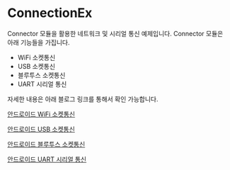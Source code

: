 # ConnectionEx

Connector 모듈을 활용한 네트워크 및 시리얼 통신 예제입니다.
Connector 모듈은 아래 기능들을 가집니다.
 - WiFi 소켓통신
 - USB 소켓통신
 - 블루투스 소켓통신
 - UART 시리얼 통신


자세한 내용은 아래 블로그 링크를 통해서 확인 가능합니다.



[안드로이드 WiFi 소켓통신](https://joo-selfdev.tistory.com/entry/%EC%95%88%EB%93%9C%EB%A1%9C%EC%9D%B4%EB%93%9C-WiFi-%EC%86%8C%EC%BC%93-%ED%86%B5%EC%8B%A0-%EC%98%88%EC%A0%9C-%EB%8B%A4%EC%9A%B4%EB%A1%9C%EB%93%9C)



[안드로이드 USB 소켓통신](https://joo-selfdev.tistory.com/entry/%EC%95%88%EB%93%9C%EB%A1%9C%EC%9D%B4%EB%93%9C-USB-%EC%86%8C%EC%BC%93-%ED%86%B5%EC%8B%A0-%EC%98%88%EC%A0%9C-%EB%8B%A4%EC%9A%B4%EB%A1%9C%EB%93%9C)



[안드로이드 블루투스 소켓통신](https://joo-selfdev.tistory.com/entry/%EC%95%88%EB%93%9C%EB%A1%9C%EC%9D%B4%EB%93%9C-%EB%B8%94%EB%A3%A8%ED%88%AC%EC%8A%A4-%EC%86%8C%EC%BC%93-%ED%86%B5%EC%8B%A0-%EC%98%88%EC%A0%9C-%EB%8B%A4%EC%9A%B4%EB%A1%9C%EB%93%9C)



[안드로이드 UART 시리얼 통신](https://joo-selfdev.tistory.com/entry/%EC%95%88%EB%93%9C%EB%A1%9C%EC%9D%B4%EB%93%9C-UART-%EC%8B%9C%EB%A6%AC%EC%96%BC-%ED%86%B5%EC%8B%A0-%EC%98%88%EC%A0%9C-%EB%8B%A4%EC%9A%B4%EB%A1%9C%EB%93%9C)

